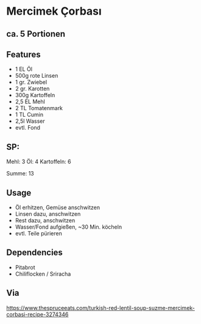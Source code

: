 # Mercimek Çorbası
## ca. 5 Portionen

## Features
- 1 EL Öl
- 500g rote Linsen
- 1 gr. Zwiebel
- 2 gr. Karotten
- 300g Kartoffeln
- 2,5 EL Mehl
- 2 TL Tomatenmark
- 1 TL Cumin
- 2,5l Wasser
- evtl. Fond


## SP:
Mehl: 3
Öl: 4
Kartoffeln: 6

Summe: 13

## Usage
- Öl erhitzen, Gemüse anschwitzen
- Linsen dazu, anschwitzen
- Rest dazu, anschwitzen
- Wasser/Fond aufgießen, ~30 Min. köcheln
- evtl. Teile pürieren

## Dependencies
- Pitabrot
- Chiliflocken / Sriracha

## Via
<https://www.thespruceeats.com/turkish-red-lentil-soup-suzme-mercimek-corbasi-recipe-3274346>